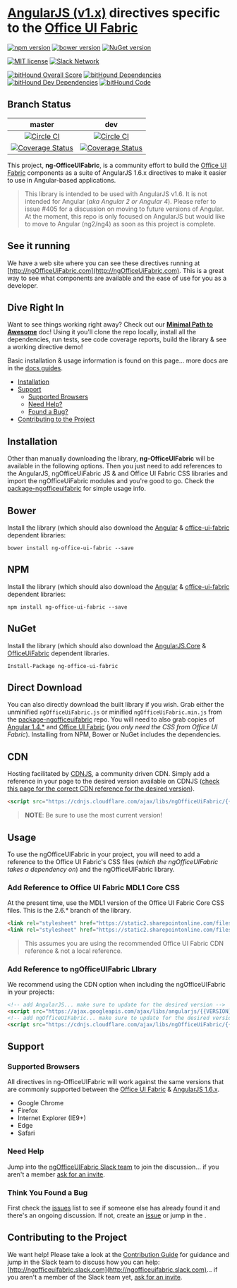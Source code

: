 # [AngularJS (v1.x)](https://angularjs.org) directives specific to the [Office UI Fabric](https://github.com/OfficeDev/office-ui-fabric)

[![npm version](https://badge.fury.io/js/ng-office-ui-fabric.svg)](https://badge.fury.io/js/ng-office-ui-fabric)
[![bower version](https://badge.fury.io/bo/ng-office-ui-fabric.svg)](https://github.com/ngOfficeUIFabric/package-ngofficeuifabric)
[![NuGet version](https://badge.fury.io/nu/ng-office-ui-fabric.svg)](https://badge.fury.io/nu/ng-office-ui-fabric)

[![MIT license](https://img.shields.io/npm/l/express.svg)](https://github.com/ngOfficeUIFabric/ng-officeuifabric/blob/master/LICENSE)
[![Slack Network](http://ngofficeuifabric-slackin.azurewebsites.net/badge.svg)](http://ngofficeuifabric-slackin.azurewebsites.net/)

[![bitHound Overall Score](https://www.bithound.io/github/ngOfficeUIFabric/ng-officeuifabric/badges/score.svg)](https://www.bithound.io/github/ngOfficeUIFabric/ng-officeuifabric)
[![bitHound Dependencies](https://www.bithound.io/github/ngOfficeUIFabric/ng-officeuifabric/badges/dependencies.svg)](https://www.bithound.io/github/ngOfficeUIFabric/ng-officeuifabric/master/dependencies/npm)
[![bitHound Dev Dependencies](https://www.bithound.io/github/ngOfficeUIFabric/ng-officeuifabric/badges/devDependencies.svg)](https://www.bithound.io/github/ngOfficeUIFabric/ng-officeuifabric/master/dependencies/npm)
[![bitHound Code](https://www.bithound.io/github/ngOfficeUIFabric/ng-officeuifabric/badges/code.svg)](https://www.bithound.io/github/ngOfficeUIFabric/ng-officeuifabric)

## Branch Status

master | dev
:------: | :---:
[![Circle CI](https://circleci.com/gh/ngOfficeUIFabric/ng-officeuifabric/tree/master.svg?style=svg)](https://circleci.com/gh/ngOfficeUIFabric/ng-officeuifabric/tree/master) | [![Circle CI](https://circleci.com/gh/ngOfficeUIFabric/ng-officeuifabric/tree/dev.svg?style=svg)](https://circleci.com/gh/ngOfficeUIFabric/ng-officeuifabric/tree/dev)
[![Coverage Status](https://coveralls.io/repos/ngOfficeUIFabric/ng-officeuifabric/badge.svg?branch=master&service=github)](https://coveralls.io/github/ngOfficeUIFabric/ng-officeuifabric?branch=master) | [![Coverage Status](https://coveralls.io/repos/ngOfficeUIFabric/ng-officeuifabric/badge.svg?branch=dev&service=github)](https://coveralls.io/github/ngOfficeUIFabric/ng-officeuifabric?branch=dev)

This project, **ng-OfficeUIFabric**, is a community effort to build the [Office UI Fabric](http://dev.office.com/fabric) components as a suite of AngularJS 1.6.x directives to make it easier to use in Angular-based applications.

> This library is intended to be used with AngularJS v1.6. It is not intended for Angular (*aka Angular 2 or Angular 4*). Please refer to issue #405 for a discussion on moving to future versions of Angular. At the moment, this repo is only focused on AngularJS but would like to move to Angular (ng2/ng4) as soon as this project is complete.

## See it running

We have a web site where you can see these directives running at [http://ngOfficeUiFabric.com](http://ngOfficeUiFabric.com). This is a great way to see what components are available and the ease of use for you as a developer.

## Dive Right In

Want to see things working right away? Check out our **[Minimal Path to Awesome](https://github.com/ngOfficeUIFabric/ng-officeuifabric/tree/master/docs/guides/MPA.md)** doc! Using it you'll clone the repo locally, install all the dependencies, run tests, see code coverage reports, build the library & see a working directive demo!

Basic installation & usage information is found on this page... more docs are in the [docs guides](https://github.com/ngOfficeUIFabric/ng-officeuifabric/tree/master/docs/guides).

- [Installation](#installation)
- [Support](#support)
  - [Supported Browsers](#supported-browsers)
  - [Need Help?](#need-help)
  - [Found a Bug?](#think-you-found-a-bug)
- [Contributing to the Project](#contributing-to-the-project)

## Installation

Other than manually downloading the library, **ng-OfficeUIFabric** will be available in the following options. Then you just need to add references to the AngularJS, ngOfficeUiFabric JS & and Office UI Fabric CSS libraries and import the ngOfficeUiFabric modules and you're good to go. Check the [package-ngofficeuifabric](https://github.com/ngOfficeUIFabric/package-ngofficeuifabric/blob/master/README.md) for simple usage info.

## Bower

Install the library (which should also download the [Angular](http://bower.io/search/?q=angular) & [office-ui-fabric](http://bower.io/search/?q=office-ui-fabric) dependent libraries:

```shell
bower install ng-office-ui-fabric --save
```

## NPM

Install the library (which should also download the [Angular](https://www.npmjs.com/package/angular) & [office-ui-fabric](https://www.npmjs.com/package/office-ui-fabric) dependent libraries:

```shell
npm install ng-office-ui-fabric --save
```

## NuGet

Install the library (which should also download the [AngularJS.Core](https://www.nuget.org/packages/ng-office-ui-fabric) & [OfficeUiFabric](https://www.nuget.org/packages/OfficeUIFabric/) dependent libraries.

```shell
Install-Package ng-office-ui-fabric
```

## Direct Download

You can also directly download the built library if you wish. Grab either the unminified `ngOfficeUiFabric.js` or minified `ngOfficeUiFabric.min.js` from the [package-ngofficeuifabric](https://github.com/ngOfficeUIFabric/package-ngofficeuifabric) repo. You will need to also grab copies of [Angular 1.4.*](https://angularjs.org/) and [Office UI Fabric](http://dev.office.com/fabric/getting-started) (*you only need the CSS from Office UI Fabric*). Installing from NPM, Bower or NuGet includes the dependencies.

## CDN

Hosting facilitated by [CDNJS](https://cdnjs.com), a community driven CDN. Simply add a reference in your page to the desired version available on CDNJS ([check this page for the correct CDN reference for the desired version](https://cdnjs.com/libraries/ngOfficeUiFabric)).

```html
<script src="https://cdnjs.cloudflare.com/ajax/libs/ngOfficeUiFabric/{{version}}/ngOfficeUiFabric.min.js"></script>
```

> **NOTE**: Be sure to use the most current version!

## Usage

To use the ngOfficeUIFabric in your project, you will need to add a reference to the Office UI Fabric's CSS files (*which the ngOfficeUIFabric takes a dependency on*) and the ngOfficeUIFabric library.

### Add Reference to Office UI Fabric MDL1 Core CSS

At the present time, use the MDL1 version of the Office UI Fabric Core CSS files. This is the 2.6.* branch of the library.

```html
<link rel="stylesheet" href="https://static2.sharepointonline.com/files/fabric/office-ui-fabric-core/2.6.3/css/fabric.min.css" />
<link rel="stylesheet" href="https://static2.sharepointonline.com/files/fabric/office-ui-fabric-core/2.6.3/css/fabric.components.min.css" />
```

> This assumes you are using the recommended Office UI Fabric CDN reference & not a local reference.

### Add Reference to ngOfficeUIFabric LIbrary

We recommend using the CDN option when including the ngOfficeUIFabric in your projects:

```html
<!-- add AngularJS... make sure to update for the desired version -->
<script src="https://ajax.googleapis.com/ajax/libs/angularjs/{{VERSION}}/angular.min.js"></script>
<!-- add ngOfficeUIFabric... make sure to update for the desired version -->
<script src="https://cdnjs.cloudflare.com/ajax/libs/ngOfficeUiFabric/{{VERSION}}/ngOfficeUiFabric.min.js"></script>
```

## Support

### Supported Browsers

All directives in ng-OfficeUIFabric will work against the same versions that are commonly supported between the [Office UI Fabric](http://dev.office.com/fabric/resources-and-faq) & [AngularJS 1.6.x](https://docs.angularjs.org/guide/ie).

- Google Chrome
- Firefox
- Internet Explorer (IE9+)
- Edge
- Safari

### Need Help

Jump into the [ngOfficeUIFabric Slack team](http://ngofficeuifabric.slack.com) to join the discussion... if you aren't a member [ask for an invite](http://ngofficeuifabric-slackin.azurewebsites.net).

### Think You Found a Bug

First check the [issues](https://github.com/ngOfficeUIFabric/ng-officeuifabric/issues) list to see if someone else has already found it and there's an ongoing discussion. If not, create an [issue](https://github.com/ngOfficeUIFabric/ng-officeuifabric/issues) or jump in the .

## Contributing to the Project

We want help! Please take a look at the [Contribution Guide](https://github.com/ngOfficeUIFabric/ng-officeuifabric/blob/master/.github/CONTRIBUTING.md) for guidance and jump in the Slack team to discuss how you can help: [http://ngofficeuifabric.slack.com](http://ngofficeuifabric.slack.com)... if you aren't a member of the Slack team yet, [ask for an invite](http://ngofficeuifabric-slackin.azurewebsites.net).
